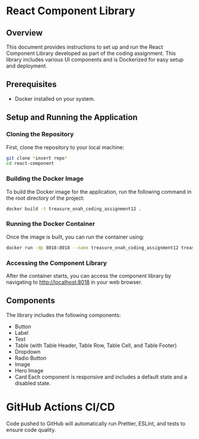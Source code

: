# React Component Library

## Overview

This document provides instructions to set up and run the React Component Library developed as part of the coding assignment. This library includes various UI components and is Dockerized for easy setup and deployment.

## Prerequisites

- Docker installed on your system.

## Setup and Running the Application

### Cloning the Repository

First, clone the repository to your local machine:

```bash
git clone *insert repo*
cd react-component
```

### Building the Docker Image

To build the Docker image for the application, run the following command in the root directory of the project:

```bash
docker build -t treasure_onah_coding_assignment12 .
```

### Running the Docker Container

Once the image is built, you can run the container using:

```bash
docker run -dp 8018:8018 --name treasure_onah_coding_assignment12 treasure_onah_coding_assignment12

```

### Accessing the Component Library

After the container starts, you can access the component library by navigating to [http://localhost:8018](http://localhost:8018)
in your web browser.

## Components

The library includes the following components:

- Button
- Label
- Text
- Table (with Table Header, Table Row, Table Cell, and Table Footer)
- Dropdown
- Radio Button
- Image
- Hero Image
- Card
  Each component is responsive and includes a default state and a disabled state.

# GitHub Actions CI/CD

Code pushed to GitHub will automatically run Prettier, ESLint, and tests to ensure code quality.
